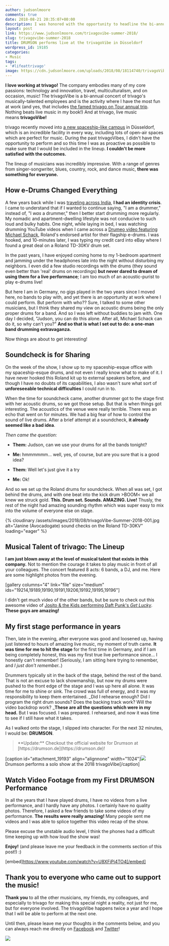 ```yaml
---
author: judsonlmoore
comments: true
date: 2018-08-21 20:35:07+00:00
description: I was honored with the opportunity to headline the bi-annual trivagoVibe this summer at the global headquarters for the hotel metasearch website (and my employer), in Düsseldorf Germany. This concert consists of trivago's greatest musical talent, and there is a lot of it! In this article, I write about how I got involved, what happened on the day of the show, and you can also check out a video of my performance!
layout: post
link: https://www.judsonlmoore.com/trivagovibe-summer-2018/
slug: trivagovibe-summer-2018
title: DRUMSON performs live at the trivagoVibe in Düsseldorf
wordpress_id: 19185
categories:
- Music
tags:
- '#lifeattrivago'
image: https://cdn.judsonlmoore.com/uploads/2018/08/18114740/trivagoVibe-Summer-2018-007.jpg
---
```



**I love working at trivago!** The company embodies many of my core passions: technology and innovation, travel, multiculturalism, and on occasion, music! The trivagoVibe is a bi-annual concert of trivago's musically-talented employees and is the activity where I have the most fun at work (and yes, that includes [the famed trivago on Tour annual trip](https://www.judsonlmoore.com/trivago-tour-2017/). Nothing beats live music in my book!) And at trivago, live music means **trivagoVibe!**

trivago recently moved into [a new spaceship-like campus](https://youtu.be/LQikZZIia2k) in Düsseldorf, which is an incredible facility in every way, including lots of open-air spaces which are perfect for music. During the past trivagoVibes, I didn't have the opportunity to perform and so this time I was as proactive as possible to make sure that I would be included in the lineup. **I couldn't be more satisfied with the outcomes.**

The lineup of musicians was incredibly impressive. With a range of genres from singer-songwriter, blues, country, rock, and dance music, **there was something for everyone.**

## How e-Drums Changed Everything
A few years back while I was [traveling across India](https://www.judsonlmoore.com/india/), **I had an identity crisis**. I came to understand that if I wanted to continue saying, "I am a drummer," instead of, "I _was_ a drummer," then I better start drumming more regularly. My nomadic and apartment-dwelling lifestyle was not conducive to such loud and bulky habits. One night, while laying in bed, I was watching drumming YouTube videos when I came across a [Drumeo video featuring Michael Schack](https://www.youtube.com/watch?v=JqReO5NPN_g), Roland's endorsed artist for their flagship e-drums. I was hooked, and 10-minutes later, I was typing my credit card into eBay where I found a great deal on a Roland TD-30KV drum set.

In the past years, I have enjoyed coming home to my 1-bedroom apartment and jamming under the headphones late into the night without disturbing my neighbors. I even did a few studio recordings with the drums (they sound even better than 'real' drums on recordings) **but never dared to dream of using them for a live performance**; I am too much of an acoustic-purist to play e-drums live!

But here I am in Germany, no gigs played in the two years since I moved here, no bands to play with, and yet there is an opportunity at work where I could perform. But perform with who?? Sure, I talked to some other musicians, but I think they shared my view on acoustic drums being the only proper drums for a band. And so I was left without buddies to jam with. One day I decided, "Judson, you can do this alone. After all, Michael Schack can do it, so why can't you?" **And so that is what I set out to do: a one-man band drumming extravaganza.**

Now things are about to get interesting!

## Soundcheck is for Sharing
On the week of the show, I show up to my spaceship-esque office with my spaceship-esque drums, and not even I really know what to make of it. I have never hooked this Roland kit up to external speakers before, and though I have no doubts of its capabilities, I also wasn't sure what sort of **unforeseeable technical difficulties** I could run in to.

When the time for soundcheck came, another drummer got to the stage first with her acoustic drums, so we got those setup. But that is when things got interesting. The acoustics of the venue were really terrible. There was an echo that went on for minutes. We had a big fear of how to control the sound of live drums. After a brief attempt at a soundcheck, **it already seemed like a bad idea**.

_Then came the question:_

  * **Them:** Judson, can we use your drums for all the bands tonight?

  * **Me:** hmmmmmm... well, yes, of course, but are you sure that is a good idea?

  * **Them:** Well let's just give it a try

  * **Me:** Ok!

And so we set up the Roland drums for soundcheck. When all was set, I got behind the drums, and with one beat into the kick drum >BOOM< we all knew we struck gold. **This. Drum set. Sounds. AMAZING. Live!** Thusly, the rest of the night had amazing sounding rhythm which was super easy to mix into the volume of everyone else on stage.

{% cloudinary /assets/images/2018/08/trivagoVibe-Summer-2018-001.jpg alt="Janine (Avocadogate) sound checks on the Roland TD-30KV" loading="eager" %}

<!-- [caption id="attachment_19188" align="alignnone" width="1024"]![Janine (Avocadogate) sound checks on the Roland TD-30KV](https://www.judsonlmoore.com/wp-content/uploads/2018/08/trivagoVibe-Summer-2018-001-1024x768.jpg) Janine (Avocadogate) sound checks on the Roland TD-30KV[/caption] -->

## Musical Talent of trivago: The Lineup
**I am just blown away at the level of musical talent that exists in this company.** Not to mention the courage it takes to play music in front of all your colleagues. The concert featured 8 acts: 6 bands, a DJ, and me. Here are some highlight photos from the evening.

[gallery columns="4" link="file" size="medium" ids="19214,19189,19190,19191,19206,19192,19195,19196"]

I didn't get much video of the other bands, but be sure to check out this awesome video of [Josito & the Kids performing Daft Punk's _Get Lucky_](https://www.instagram.com/p/Bmu6MBIFzS_/). **These guys are amazing!**

## My first stage performance in years
Then, late in the evening, after everyone was good and loosened up, having just listened to hours of amazing live music, my moment of truth came. **It was time for me to hit the stage** for the first time in Germany, and if I am being completely honest, this was my first true live performance since... I honestly can't remember! (Seriously, I am sitting here trying to remember, and _I just don't remember.._)

Drummers typically sit in the back of the stage, behind the rest of the band. That is not an excuse to lack showmanship, but now my drums were pushed to the front edge of the stage and I was up here all alone. It was time for me to shine or sink. The crowd was full of energy, and it was my responsibility to keep them entertained. _Did I rehearse enough? Did I program the right drum sounds? Does the backing track work? Will the video backdrop work? _**These are all the questions which were in my head.** But I was focused. I was prepared. I rehearsed, and now it was time to see if I still have what it takes.

As I walked onto the stage, I slipped into character. For the next 32 minutes, I would be: **DRUMSON**.

<blockquote>**Update:** Checkout the official website for Drumson at [https://drumson.de](https://drumson.de)!</blockquote>

[caption id="attachment_19193" align="alignnone" width="1024"]![](https://www.judsonlmoore.com/wp-content/uploads/2018/08/trivagoVibe-Summer-2018-006-1024x768.jpg) Drumson performs a solo show at the 2018 trivagoVibe[/caption]

## Watch Video Footage from my First DRUMSON Performance
In all the years that I have played drums, I have no videos from a live performance, and I hardly have any photos. I certainly have no quality photos. Therefore, I asked a few friends to take some videos of my performance. **The results were really amazing!** Many people sent me videos and I was able to splice together this video recap of the show.

Please excuse the unstable audio level, I think the phones had a difficult time keeping up with how loud the show was!

**Enjoy!** (and please leave me your feedback in the comments section of this post!) :)

[embed]https://www.youtube.com/watch?v=U8XFiPi4TO4[/embed]

## Thank you to everyone who came out to support the music!
**Thank you** to all the other musicians, my friends, my colleagues, and especially to trivago for making this special night a reality, not just for me, but for everyone involved. The trivagoVibe happens twice a year and I hope that I will be able to perform at the next one.

Until then, please leave me your thoughts in the comments below, and you can always reach me directly on [Facebook](https://www.facebook.com/JudsonLMooreBlog/) and [Twitter](https://twitter.com/judsonlmoore)!

![](https://www.judsonlmoore.com/wp-content/uploads/2018/08/trivagoVibe-Summer-2018-011-1024x768.jpg)
